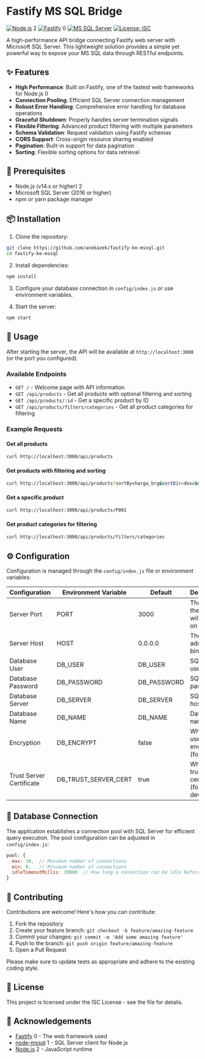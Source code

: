 # Fastify MS SQL Bridge

[![Node.js](https://img.shields.io/badge/Node.js-339933?style=for-the-badge&logo=nodedotjs&logoColor=white)](https://nodejs.org/) <mcreference link="https://nodejs.org/" index="2">2</mcreference>
[![Fastify](https://img.shields.io/badge/Fastify-000000?style=for-the-badge&logo=fastify&logoColor=white)](https://www.fastify.io/) <mcreference link="https://www.fastify.io/" index="0">0</mcreference>
[![MS SQL Server](https://img.shields.io/badge/Microsoft%20SQL%20Server-CC2927?style=for-the-badge&logo=microsoft%20sql%20server&logoColor=white)](https://www.microsoft.com/en-us/sql-server)
[![License: ISC](https://img.shields.io/badge/License-ISC-blue.svg?style=for-the-badge)](https://opensource.org/licenses/ISC)

A high-performance API bridge connecting Fastify web server with Microsoft SQL Server. This lightweight solution provides a simple yet powerful way to expose your MS SQL data through RESTful endpoints.

## ✨ Features

- **High Performance**: Built on Fastify, one of the fastest web frameworks for Node.js <mcreference link="https://www.fastify.io/" index="0">0</mcreference>
- **Connection Pooling**: Efficient SQL Server connection management
- **Robust Error Handling**: Comprehensive error handling for database operations
- **Graceful Shutdown**: Properly handles server termination signals
- **Flexible Filtering**: Advanced product filtering with multiple parameters
- **Schema Validation**: Request validation using Fastify schemas
- **CORS Support**: Cross-origin resource sharing enabled
- **Pagination**: Built-in support for data pagination
- **Sorting**: Flexible sorting options for data retrieval

## 🔧 Prerequisites

- Node.js (v14.x or higher) <mcreference link="https://nodejs.org/" index="2">2</mcreference>
- Microsoft SQL Server (2016 or higher)
- npm or yarn package manager

## 📦 Installation

1. Clone the repository:

```bash
git clone https://github.com/anekazek/fastify-ke-mssql.git
cd fastify-ke-mssql
```

2. Install dependencies:

```bash
npm install
```

3. Configure your database connection in `config/index.js` or use environment variables.

4. Start the server:

```bash
npm start
```

## 🚀 Usage

After starting the server, the API will be available at `http://localhost:3000` (or the port you configured).

### Available Endpoints

- `GET /` - Welcome page with API information
- `GET /api/products` - Get all products with optional filtering and sorting
- `GET /api/products/:id` - Get a specific product by ID
- `GET /api/products/filters/categories` - Get all product categories for filtering

### Example Requests

#### Get all products

```bash
curl http://localhost:3000/api/products
```

#### Get products with filtering and sorting

```bash
curl http://localhost:3000/api/products?sortBy=harga_brg&sortDir=desc&merk=(VALUE)
```

#### Get a specific product

```bash
curl http://localhost:3000/api/products/P001
```

#### Get product categories for filtering

```bash
curl http://localhost:3000/api/products/filters/categories
```

## ⚙️ Configuration

Configuration is managed through the `config/index.js` file or environment variables:

| Configuration | Environment Variable | Default | Description |
|---------------|---------------------|---------|-------------|
| Server Port | PORT | 3000 | The port the server will listen on |
| Server Host | HOST | 0.0.0.0 | The host address to bind to |
| Database User | DB_USER | DB_USER | SQL Server username |
| Database Password | DB_PASSWORD | DB_PASSWORD | SQL Server password |
| Database Server | DB_SERVER | DB_SERVER | SQL Server hostname |
| Database Name | DB_NAME | DB_NAME | Database name |
| Encryption | DB_ENCRYPT | false | Whether to use encryption (for Azure) |
| Trust Server Certificate | DB_TRUST_SERVER_CERT | true | Whether to trust server certificate (for local dev) |

## 🔄 Database Connection

The application establishes a connection pool with SQL Server for efficient query execution. The pool configuration can be adjusted in `config/index.js`:

```javascript
pool: {
  max: 10,  // Maximum number of connections
  min: 0,   // Minimum number of connections
  idleTimeoutMillis: 30000  // How long a connection can be idle before being removed
}
```

## 🤝 Contributing

Contributions are welcome! Here's how you can contribute:

1. Fork the repository
2. Create your feature branch: `git checkout -b feature/amazing-feature`
3. Commit your changes: `git commit -m 'Add some amazing feature'`
4. Push to the branch: `git push origin feature/amazing-feature`
5. Open a Pull Request

Please make sure to update tests as appropriate and adhere to the existing coding style.

## 📝 License

This project is licensed under the ISC License - see the <mcfile name="LICENSE" path="d:\Database\fastify-mssql-bridge-docker\LICENSE"></mcfile> file for details.

## 🙏 Acknowledgements

- [Fastify](https://www.fastify.io/) <mcreference link="https://www.fastify.io/" index="0">0</mcreference> - The web framework used
- [node-mssql](https://github.com/tediousjs/node-mssql) <mcreference link="https://github.com/tediousjs/node-mssql" index="1">1</mcreference> - SQL Server client for Node.js
- [Node.js](https://nodejs.org/) <mcreference link="https://nodejs.org/" index="2">2</mcreference> - JavaScript runtime
